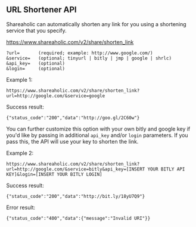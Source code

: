 URL Shortener API
---

Shareaholic can automatically shorten any link for you using a shortening service that you specify.

  https://www.shareaholic.com/v2/share/shorten_link
  
    ?url=       (required; example: http://www.google.com/)
    &service=   (optional; tinyurl | bitly | jmp | google | shrlc)
    &api_key=   (optional)
    &login=     (optional)
    
  Example 1:

    https://www.shareaholic.com/v2/share/shorten_link?url=http://google.com/&service=google
  
  Success result:

    {"status_code":"200","data":"http://goo.gl/2C60w"}

You can further customize this option with your own bitly and google key if you'd like by passing in additional `api_key` and/or `login` parameters. If you pass this, the API will use your key to shorten the link.

  Example 2:

    https://www.shareaholic.com/v2/share/shorten_link?url=http://google.com/&service=bitly&api_key=[INSERT YOUR BITLY API KEY]&login=[INSERT YOUR BITLY LOGIN]

  Success result:

    {"status_code":"200","data":"http://bit.ly/18yU7Q9"}

  Error result:
  
    {"status_code":"400","data":{"message":"Invalid URI"}}
